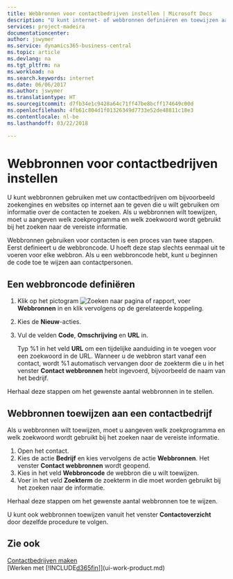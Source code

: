 ```yaml
---
title: Webbronnen voor contactbedrijven instellen | Microsoft Docs
description: "U kunt internet- of webbronnen definiëren en toewijzen aan een contactbedrijf om te helpen aangeven hoe u informatie wilt zoeken over uw contacten."
services: project-madeira
documentationcenter: 
author: jswymer
ms.service: dynamics365-business-central
ms.topic: article
ms.devlang: na
ms.tgt_pltfrm: na
ms.workload: na
ms.search.keywords: internet
ms.date: 06/06/2017
ms.author: jswymer
ms.translationtype: HT
ms.sourcegitcommit: d7fb34e1c9428a64c71ff47be8bcff174649c00d
ms.openlocfilehash: 4fb61c804d1f01326349d7733e52de48811c18e3
ms.contentlocale: nl-be
ms.lasthandoff: 03/22/2018

---
```

# <a name="set-up-web-sources-for-contact-companies"></a>Webbronnen voor contactbedrijven instellen
U kunt webbronnen gebruiken met uw contactbedrijven om bijvoorbeeld zoekengines en websites op internet aan te geven die u wilt gebruiken om informatie over de contacten te zoeken. Als u webbronnen wilt toewijzen, moet u aangeven welk zoekprogramma en welk zoekwoord wordt gebruikt bij het zoeken naar de vereiste informatie.

Webbronnen gebruiken voor contacten is een proces van twee stappen. Eerst definieert u de webbroncode. U hoeft deze stap slechts eenmaal uit te voeren voor elke webbron. Als u een webbroncode hebt, kunt u beginnen de code toe te wijzen aan contactpersonen.

## <a name="to-define-a-web-source-code"></a>Een webbroncode definiëren
1. Klik op het pictogram ![Zoeken naar pagina of rapport](media/ui-search/search_small.png "pictogram Zoeken naar pagina of rapport"), voer **Webbronnen** in en klik vervolgens op de gerelateerde koppeling.
2. Kies de **Nieuw**-acties.
3. Vul de velden **Code**, **Omschrijving** en **URL** in.

    Typ %1 in het veld **URL** om een tijdelijke aanduiding in te voegen voor een zoekwoord in de URL. Wanneer u de webbron start vanaf een contact, wordt %1 automatisch vervangen door de zoekterm die u in het venster **Contact webbronnen** hebt ingevoerd, bijvoorbeeld de naam van het bedrijf.

Herhaal deze stappen om het gewenste aantal webbronnen in te stellen.

## <a name="to-assign-web-sources-to-a-contact-company"></a>Webbronnen toewijzen aan een contactbedrijf
Als u webbronnen wilt toewijzen, moet u aangeven welk zoekprogramma en welk zoekwoord wordt gebruikt bij het zoeken naar de vereiste informatie.

1. Open het contact.
2. Kies de actie **Bedrijf** en kies vervolgens de actie **Webbronnen**. Het venster **Contact webbronnen** wordt geopend.
3. Kies in het veld **Webbroncode** de webbron die u wilt toewijzen.
4. Voer in het veld **Zoekterm** de zoekterm in die moet worden gebruikt bij het zoeken naar de informatie.

Herhaal deze stappen om het gewenste aantal webbronnen toe te wijzen.

U kunt ook webbronnen toewijzen vanuit het venster **Contactoverzicht** door dezelfde procedure te volgen.

## <a name="see-also"></a>Zie ook
[Contactbedrijven maken](marketing-create-contact-companies.md)  
[Werken met [!INCLUDE[d365fin](includes/d365fin_md.md)]](ui-work-product.md)

